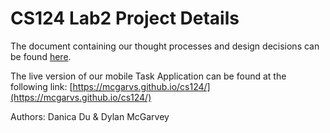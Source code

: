 # CS124 Lab2 Project Details
The document containing our thought processes and design decisions can be found [here](https://github.com/McGarvs/cs124/blob/lab2/docs/design.md).

The live version of our mobile Task Application can be found at the following link: [https://mcgarvs.github.io/cs124/](https://mcgarvs.github.io/cs124/)

Authors: Danica Du & Dylan McGarvey